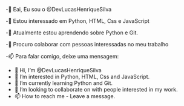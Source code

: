 -👋 Eai, Eu sou o @DevLucasHenriqueSilva

-👀 Estou interessado em Python, HTML, Css e JavaScript

-🌱 Atualmente estou aprendendo sobre Python e Git.

-💞️ Procuro colaborar com pessoas interessadas no meu trabalho

-📫 Para falar comigo, deixe uma mensagem:

- 👋 Hi, I’m @DevLucasHenriqueSilva
- 👀 I’m interested in Python, HTML, Css and JavaScript.
- 🌱 I’m currently learning Python and Git.
- 💞️ I’m looking to collaborate on with people interested in my work.
- 📫 How to reach me - Leave a message.

<!---
DevLucasHenriqueSilva/DevLucasHenriqueSilva is a ✨ special ✨ repository because its `README.md` (this file) appears on your GitHub profile.
You can click the Preview link to take a look at your changes.
--->
